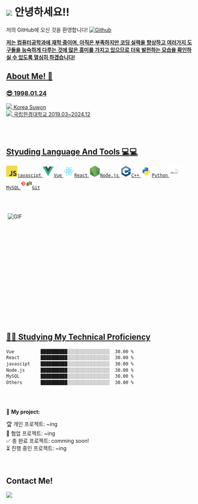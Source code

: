 <h1><img src="https://emojis.slackmojis.com/emojis/images/1531849430/4246/blob-sunglasses.gif?1531849430" width="30"/> 안녕하세요!!</h1>

<p>저의 GitHub에 오신 것을 환영합니다!
<a href="https://github.com/jinhyungkim980" target="_blank"><img alt="Github" src="https://img.shields.io/badge/GitHub-%2312100E.svg?&style=for-the-badge&logo=Github&logoColor=white" /></p>
<!-- <img src="https://img.shields.io/github/followers/jinhyungkim980?style=social" alt-text="GitHub Jinhyung Kim" height="20" /> -->
<b>저는 컴퓨터공학과에 재학 중이며, 아직은 부족하지만 코딩 실력을 향상하고 여러가지 도구들을 능숙하게 다루는 것에 많은 흥미를 가지고 있으므로 더욱 발전하는 모습을 확인하실 수 있도록 열심히 하겠습니다!</b>
  </br>

<h2> About Me! 👀 </h2>
<h3> 😎 1998.01.24 </h3> 
<img height="50" src="https://github.com/jinhyungkim980/jinhyungkim980/assets/123533660/d4b9338f-6c74-44df-84bb-610865cfffcc" />  Korea Suwon </br>
<img height="50" src="https://github.com/jinhyungkim980/jinhyungkim980/assets/123533660/17c1bf69-54a9-4b6b-870b-e80171dc9317" />  국립한경대학교 2019.03~2024.12


</br></br>

<h2> Styuding Language And Tools 💻💻 </h2>

<code><img height="30" src="https://raw.githubusercontent.com/github/explore/80688e429a7d4ef2fca1e82350fe8e3517d3494d/topics/javascript/javascript.png">javascipt</code>
<code><img height="30" src="https://raw.githubusercontent.com/github/explore/80688e429a7d4ef2fca1e82350fe8e3517d3494d/topics/vue/vue.png">Vue</code>
<code><img height="30" src="https://raw.githubusercontent.com/github/explore/80688e429a7d4ef2fca1e82350fe8e3517d3494d/topics/react/react.png">React</code>
<code><img height="30" src="https://raw.githubusercontent.com/github/explore/80688e429a7d4ef2fca1e82350fe8e3517d3494d/topics/nodejs/nodejs.png">Node.js</code>
<code><img height="30" src="https://raw.githubusercontent.com/github/explore/80688e429a7d4ef2fca1e82350fe8e3517d3494d/topics/cpp/cpp.png">C++</code>
<code><img height="30" src="https://raw.githubusercontent.com/github/explore/80688e429a7d4ef2fca1e82350fe8e3517d3494d/topics/python/python.png">Python</code>
<code><img height="30" src="https://raw.githubusercontent.com/github/explore/80688e429a7d4ef2fca1e82350fe8e3517d3494d/topics/mysql/mysql.png">MySQL</code>
<code><img height="30" src="https://raw.githubusercontent.com/github/explore/80688e429a7d4ef2fca1e82350fe8e3517d3494d/topics/git/git.png">Git</code>

</br></br>
  
<img align="right" alt="GIF" src="https://github.com/abhisheknaiidu/abhisheknaiidu/blob/master/code.gif?raw=true" width="500" height="320" />  
<h2> 🌱🌱 Studying My Technical Proficiency </h2>  

  ```txt
Vue          ██████████░░░░░░░░░░░░░░░░  30.00 %
React        ██████████░░░░░░░░░░░░░░░░  30.00 %
javascipt    ██████████░░░░░░░░░░░░░░░░  30.00 %
Node.js      ██████████░░░░░░░░░░░░░░░░  30.00 %
MySQL        ██████████░░░░░░░░░░░░░░░░  30.00 %
Others       ██████████░░░░░░░░░░░░░░░░  30.00 %
```
</br></br>
  
🚧 **My project:**
<!-- TODO-IST:START -->
🏆  개인 프로젝트: ~ing           
🌸  협업 프로젝트: ~ing           
✅  총 완료 프로젝트: comming soon!           
⏳  진행 중인 프로젝트: ~ing
<!-- TODO-IST:END -->

</br>
<h2> Contact Me! </h2>
<a href="https://www.instagram.com/imk.h_/"><img src="https://img.shields.io/badge/Instagram-ff6964?style=plastic-square&logo=instagram&logoColor=pink"/>
<a 

